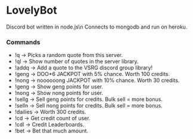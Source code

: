 # LovelyBot

Discord bot written in node.js\n
Connects to mongodb and run on heroku.
### Commands

+ !q -> Picks a random quote from this server.
+ !ql -> Show number of quotes in the server library.
+ !addq -> Add a quote to the VSRG discord group library!
+ !geng -> DOO*6 JACKPOT with 5% chance. Worth 100 credits.
+ !nong -> noooooong JACKPOT with 10% chance. Worth 30 credits.
+ !geng <user> -> Show geng points for user.
+ !nong <user> -> Show nong points for user.
+ !sellg <number> -> Sell geng points for credits. Bulk sell = more bonus.
+ !selln <number> -> Sell nong points for credits. Bulk sell = more bonus.
+ !dailies -> Worth 300 credits.
+ !cd <user> -> Get credit count of user.
+ !cdl -> Credit Leaderboards.
+ !bet <number> -> Bet that much amount.
